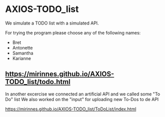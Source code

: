 # AXIOS-TODO_list
We simulate a TODO list with a simulated API. 

For trying the program please choose any of the following names:
* Bret
* Antonette 
* Samantha
* Karianne

https://mirinnes.github.io/AXIOS-TODO_list/todo.html
---------------------------------------------------------------------
In another excercise we connected an artificial API and we called some "To Do" list
We also worked on the "input" for uploading new To-Dos to de API

https://mirinnes.github.io/AXIOS-TODO_list/ToDoList/index.html

